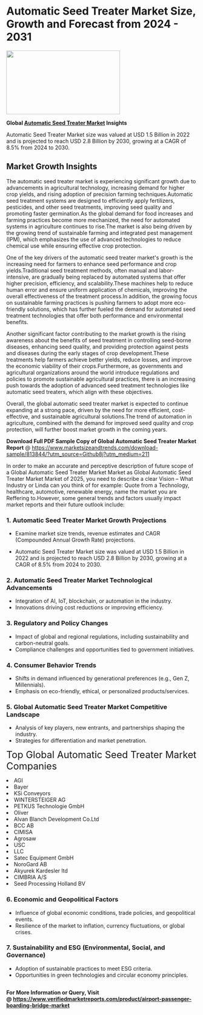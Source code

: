 <H1>Automatic Seed Treater Market Size, Growth and Forecast from 2024 - 2031</H1><img class="aligncenter size-medium wp-image-584254" src="https://thirdeyenews.in/wp-content/uploads/2024/09/Global-Market-Research-300x168.jpeg" alt="" width="300" height="168" /><p><strong>Global&nbsp;<a href="https://www.marketsizeandtrends.com/download-sample/813844/?utm_source=Github8j?utm_medium=211">Automatic Seed Treater Market</a> Insights</strong></p><p>Automatic Seed Treater Market size was valued at USD 1.5 Billion in 2022 and is projected to reach USD 2.8 Billion by 2030, growing at a CAGR of 8.5% from 2024 to 2030.</p><p><h2>Market Growth Insights</h2> <p>The automatic seed treater market is experiencing significant growth due to advancements in agricultural technology, increasing demand for higher crop yields, and rising adoption of precision farming techniques.Automatic seed treatment systems are designed to efficiently apply fertilizers, pesticides, and other seed treatments, improving seed quality and promoting faster germination.As the global demand for food increases and farming practices become more mechanized, the need for automated systems in agriculture continues to rise.The market is also being driven by the growing trend of sustainable farming and integrated pest management (IPM), which emphasizes the use of advanced technologies to reduce chemical use while ensuring effective crop protection.</p> <p>One of the key drivers of the automatic seed treater market's growth is the increasing need for farmers to enhance seed performance and crop yields.Traditional seed treatment methods, often manual and labor-intensive, are gradually being replaced by automated systems that offer higher precision, efficiency, and scalability.These machines help to reduce human error and ensure uniform application of chemicals, improving the overall effectiveness of the treatment process.In addition, the growing focus on sustainable farming practices is pushing farmers to adopt more eco-friendly solutions, which has further fueled the demand for automated seed treatment technologies that offer both performance and environmental benefits.</p> <p>Another significant factor contributing to the market growth is the rising awareness about the benefits of seed treatment in controlling seed-borne diseases, enhancing seed quality, and providing protection against pests and diseases during the early stages of crop development.These treatments help farmers achieve better yields, reduce losses, and improve the economic viability of their crops.Furthermore, as governments and agricultural organizations around the world introduce regulations and policies to promote sustainable agricultural practices, there is an increasing push towards the adoption of advanced seed treatment technologies like automatic seed treaters, which align with these objectives.</p> <p>Overall, the global automatic seed treater market is expected to continue expanding at a strong pace, driven by the need for more efficient, cost-effective, and sustainable agricultural solutions.The trend of automation in agriculture, combined with the demand for improved seed quality and crop protection, will further boost market growth in the coming years.</p> <p><span class=""><strong>Download Full PDF Sample Copy of Global Automatic Seed Treater Market Report</strong> @ <a href="https://www.marketsizeandtrends.com/download-sample/813844/?utm_source=Github8j?utm_medium=211" target="_blank">https://www.marketsizeandtrends.com/download-sample/813844/?utm_source=Github8j?utm_medium=211</a></span></p><p>In order to make an accurate and perceptive description of future scope of a Global&nbsp;Automatic Seed Treater Market Market as Global&nbsp;Automatic Seed Treater Market Market of 2025, you need to describe a clear Vision &ndash; What Industry or Linda can you think of for example: Quote from a Technology, healthcare, automotive, renewable energy, name the market you are Reffering to.However, some general trends and factors usually impact market reports and their future outlook include:</p><h3>1.&nbsp;<strong>Automatic Seed Treater Market Growth Projections</strong></h3><ul><li>Examine market size trends, revenue estimates and CAGR (Compounded Annual Growth Rate) projections.</li><li><p>Automatic Seed Treater Market size was valued at USD 1.5 Billion in 2022 and is projected to reach USD 2.8 Billion by 2030, growing at a CAGR of 8.5% from 2024 to 2030.</p></li></ul><h3>2.&nbsp;<strong>Automatic Seed Treater Market Technological Advancements</strong></h3><ul><li>Integration of AI, IoT, blockchain, or automation in the industry.</li><li>Innovations driving cost reductions or improving efficiency.</li></ul><h3>3.&nbsp;<strong>Regulatory and Policy Changes</strong></h3><ul><li>Impact of global and regional regulations, including sustainability and carbon-neutral goals.</li><li>Compliance challenges and opportunities tied to government initiatives.</li></ul><h3>4.&nbsp;<strong>Consumer Behavior Trends</strong></h3><ul><li>Shifts in demand influenced by generational preferences (e.g., Gen Z, Millennials).</li><li>Emphasis on eco-friendly, ethical, or personalized products/services.</li></ul><h3>5.&nbsp;<strong>Global Automatic Seed Treater Market Competitive Landscape</strong></h3><ul><li>Analysis of key players, new entrants, and partnerships shaping the industry.</li><li>Strategies for differentiation and market penetration.</li></ul><p data-pm-slice="1 1 []"><span style="color: inherit; font-family: inherit; font-size: 25px;">Top Global Automatic Seed Treater Market Companies</span></p><div class="" data-test-id=""><p><li>AGI</li><li> Bayer</li><li> KSi Conveyors</li><li> WINTERSTEIGER AG</li><li> PETKUS Technologie GmbH</li><li> Oliver</li><li> Alvan Blanch Development Co.Ltd</li><li> BCC AB</li><li> CIMISA</li><li> Agrosaw</li><li> USC</li><li> LLC</li><li> Satec Equipment GmbH</li><li> NoroGard AB</li><li> Akyurek Kardesler ltd</li><li> CIMBRIA A/S</li><li> Seed Processing Holland BV</li></p></div><h3>6.&nbsp;<strong>Economic and Geopolitical Factors</strong></h3><ul><li>Influence of global economic conditions, trade policies, and geopolitical events.</li><li>Resilience of the market to inflation, currency fluctuations, or global crises.</li></ul><h3>7.&nbsp;<strong>Sustainability and ESG (Environmental, Social, and Governance)</strong></h3><ul><li>Adoption of sustainable practices to meet ESG criteria.</li><li>Opportunities in green technologies and circular economy principles.</li></ul><h2><strong style="font-size: 14px;">For More Information or Query, Visit @&nbsp;</strong><a style="background-color: #ffffff; font-size: 14px;" href="https://www.marketsizeandtrends.com/report/automatic-seed-treater-market/" target="_blank">https://www.verifiedmarketreports.com/product/airport-passenger-boarding-bridge-market</a></h2>